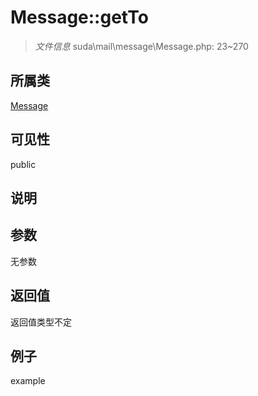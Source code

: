 # Message::getTo

> *文件信息* suda\mail\message\Message.php: 23~270
## 所属类 

[Message](../Message.md)

## 可见性

  public  
## 说明



## 参数

无参数

## 返回值
返回值类型不定

## 例子

example